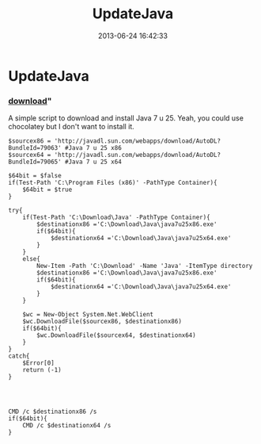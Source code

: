 ﻿---
pid:            4224
parent:         0
children:       
poster:         DoNotNotTouch
title:          UpdateJava
date:           2013-06-24 16:42:33
format:         posh
---

# UpdateJava

### [download](4224.ps1)"

A simple script to download and install Java 7 u 25. Yeah, you could use chocolatey but I don't want to install it. 

```posh
$sourcex86 = 'http://javadl.sun.com/webapps/download/AutoDL?BundleId=79063' #Java 7 u 25 x86
$sourcex64 = 'http://javadl.sun.com/webapps/download/AutoDL?BundleId=79065' #Java 7 u 25 x64

$64bit = $false
if(Test-Path 'C:\Program Files (x86)' -PathType Container){
    $64bit = $true
}

try{
    if(Test-Path 'C:\Download\Java' -PathType Container){
        $destinationx86 ='C:\Download\Java\java7u25x86.exe'
        if($64bit){
            $destinationx64 ='C:\Download\Java\java7u25x64.exe'
        }
    }
    else{
        New-Item -Path 'C:\Download' -Name 'Java' -ItemType directory
        $destinationx86 ='C:\Download\Java\java7u25x86.exe'
        if($64bit){
            $destinationx64 ='C:\Download\Java\java7u25x64.exe'
        }
    }

    $wc = New-Object System.Net.WebClient
    $wc.DownloadFile($sourcex86, $destinationx86)
    if($64bit){
        $wc.DownloadFile($sourcex64, $destinationx64)
    }
}
catch{
    $Error[0]
    return (-1)
}




CMD /c $destinationx86 /s
if($64bit){
    CMD /c $destinationx64 /s
}
```
